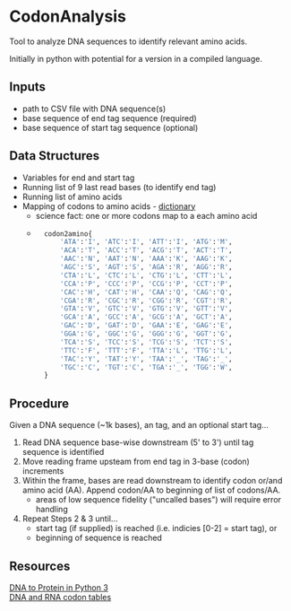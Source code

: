 # CodonAnalysis
Tool to analyze DNA sequences to identify relevant amino acids. 

Initially in python with potential for a version in a compiled language. 

## Inputs 
* path to CSV file with DNA sequence(s)
* base sequence of end tag sequence (required)
* base sequence of start tag sequence (optional)

## Data Structures
* Variables for end and start tag
* Running list of 9 last read bases (to identify end tag)
* Running list of amino acids
* Mapping of codons to amino acids - [dictionary](https://www.geeksforgeeks.org/dna-protein-python-3/)
    * science fact: one or more codons map to a each amino acid
    * ```python
        codon2amino{
            'ATA':'I', 'ATC':'I', 'ATT':'I', 'ATG':'M',
            'ACA':'T', 'ACC':'T', 'ACG':'T', 'ACT':'T',
            'AAC':'N', 'AAT':'N', 'AAA':'K', 'AAG':'K',
            'AGC':'S', 'AGT':'S', 'AGA':'R', 'AGG':'R',                 
            'CTA':'L', 'CTC':'L', 'CTG':'L', 'CTT':'L',
            'CCA':'P', 'CCC':'P', 'CCG':'P', 'CCT':'P',
            'CAC':'H', 'CAT':'H', 'CAA':'Q', 'CAG':'Q',
            'CGA':'R', 'CGC':'R', 'CGG':'R', 'CGT':'R',
            'GTA':'V', 'GTC':'V', 'GTG':'V', 'GTT':'V',
            'GCA':'A', 'GCC':'A', 'GCG':'A', 'GCT':'A',
            'GAC':'D', 'GAT':'D', 'GAA':'E', 'GAG':'E',
            'GGA':'G', 'GGC':'G', 'GGG':'G', 'GGT':'G',
            'TCA':'S', 'TCC':'S', 'TCG':'S', 'TCT':'S',
            'TTC':'F', 'TTT':'F', 'TTA':'L', 'TTG':'L',
            'TAC':'Y', 'TAT':'Y', 'TAA':'_', 'TAG':'_',
            'TGC':'C', 'TGT':'C', 'TGA':'_', 'TGG':'W',
        }
        ```

## Procedure
Given a DNA sequence (~1k bases), an 
tag, and an optional start tag...
1. Read DNA sequence base-wise downstream (5' to 3') until tag sequence is identified
2. Move reading frame upsteam from end tag in 3-base (codon) increments
3. Within the frame, bases are read downstream to identify codon or/and amino acid (AA). Append codon/AA to beginning of list of codons/AA.
    * areas of low sequence fidelity ("uncalled bases") will require error handling
4. Repeat Steps 2 & 3 until...
    - start tag (if supplied) is reached (i.e. indicies [0-2] = start tag), or
    - beginning of sequence is reached
  
## Resources
[DNA to Protein in Python 3](https://www.geeksforgeeks.org/dna-protein-python-3/)\
[DNA and RNA codon tables](https://en.wikipedia.org/wiki/DNA_and_RNA_codon_tables)
